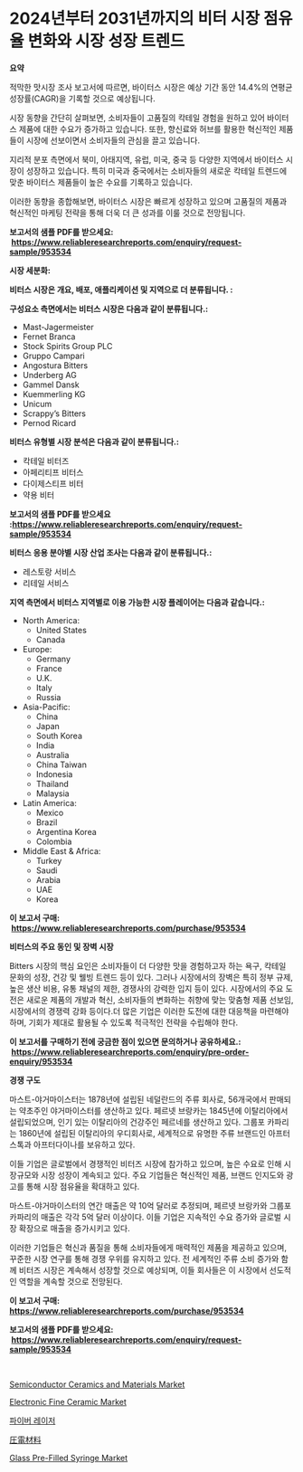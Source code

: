 <p><h1>2024년부터 2031년까지의 비터 시장 점유율 변화와 시장 성장 트렌드</h1></p><p><strong>요약</strong></p>
<p><p>적막한 맛시장 조사 보고서에 따르면, 바이터스 시장은 예상 기간 동안 14.4%의 연평균 성장률(CAGR)을 기록할 것으로 예상됩니다. </p><p>시장 동향을 간단히 살펴보면, 소비자들이 고품질의 칵테일 경험을 원하고 있어 바이터스 제품에 대한 수요가 증가하고 있습니다. 또한, 향신료와 허브를 활용한 혁신적인 제품들이 시장에 선보이면서 소비자들의 관심을 끌고 있습니다.</p><p>지리적 분포 측면에서 북미, 아태지역, 유럽, 미국, 중국 등 다양한 지역에서 바이터스 시장이 성장하고 있습니다. 특히 미국과 중국에서는 소비자들의 새로운 칵테일 트렌드에 맞춘 바이터스 제품들이 높은 수요를 기록하고 있습니다.</p><p>이러한 동향을 종합해보면, 바이터스 시장은 빠르게 성장하고 있으며 고품질의 제품과 혁신적인 마케팅 전략을 통해 더욱 더 큰 성과를 이룰 것으로 전망됩니다.</p></p>
<p><strong>보고서의 샘플 PDF를 받으세요: &nbsp;<a href="https://www.reliableresearchreports.com/enquiry/request-sample/953534">https://www.reliableresearchreports.com/enquiry/request-sample/953534</a></strong></p>
<p><strong>시장 세분화:</strong></p>
<p><strong> 비터스 시장은 개요, 배포, 애플리케이션 및 지역으로 더 분류됩니다. :</strong></p>
<p><strong>구성요소 측면에서는 비터스 시장은 다음과 같이 분류됩니다.:</strong></p>
<p><ul><li>Mast-Jagermeister</li><li>Fernet Branca</li><li>Stock Spirits Group PLC</li><li>Gruppo Campari</li><li>Angostura Bitters</li><li>Underberg AG</li><li>Gammel Dansk</li><li>Kuemmerling KG</li><li>Unicum</li><li>Scrappy’s Bitters</li><li>Pernod Ricard</li></ul></p>
<p><strong> 비터스 유형별 시장 분석은 다음과 같이 분류됩니다.:</strong></p>
<p><ul><li>칵테일 비터즈</li><li>아페리티프 비터스</li><li>다이제스티프 비터</li><li>약용 비터</li></ul></p>
<p><strong>보고서의 샘플 PDF를 받으세요 :<a href="https://www.reliableresearchreports.com/enquiry/request-sample/953534">https://www.reliableresearchreports.com/enquiry/request-sample/953534</a></strong></p>
<p><strong> 비터스 응용 분야별 시장 산업 조사는 다음과 같이 분류됩니다.:</strong></p>
<p><ul><li>레스토랑 서비스</li><li>리테일 서비스</li></ul></p>
<p><strong>지역 측면에서 비터스 지역별로 이용 가능한 시장 플레이어는 다음과 같습니다.:</strong></p>
<p><ul>
    <li>
        North America:
        <ul>
            <li>United States</li>
            <li>Canada</li>
        </ul>
    </li>
    <li>
        Europe:
        <ul>
            <li>Germany</li>
            <li>France</li>
            <li>U.K.</li>
            <li>Italy</li>
            <li>Russia</li>
        </ul>
    </li>
    <li>
        Asia-Pacific:
        <ul>
            <li>China</li>
            <li>Japan</li>
            <li>South Korea</li>
            <li>India</li>
            <li>Australia</li>
            <li>China Taiwan</li>
            <li>Indonesia</li>
            <li>Thailand</li>
            <li>Malaysia</li>
        </ul>
    </li>
    <li>
        Latin America:
        <ul>
            <li>Mexico</li>
            <li>Brazil</li>
            <li>Argentina Korea</li>
            <li>Colombia</li>
        </ul>
    </li>
    <li>
        Middle East & Africa:
        <ul>
            <li>Turkey</li>
            <li>Saudi</li>
            <li>Arabia</li>
            <li>UAE</li>
            <li>Korea</li>
        </ul>
    </li>
    </ul></p>
<p><strong>이 보고서 구매: &nbsp;<a href="https://www.reliableresearchreports.com/purchase/953534">https://www.reliableresearchreports.com/purchase/953534</a></strong></p>
<p><strong>비터스의 주요 동인 및 장벽 시장</strong></p>
<p><p>Bitters 시장의 핵심 요인은 소비자들이 더 다양한 맛을 경험하고자 하는 욕구, 칵테일 문화의 성장, 건강 및 웰빙 트렌드 등이 있다. 그러나 시장에서의 장벽은 특히 정부 규제, 높은 생산 비용, 유통 채널의 제한, 경쟁사의 강력한 입지 등이 있다. 시장에서의 주요 도전은 새로운 제품의 개발과 혁신, 소비자들의 변화하는 취향에 맞는 맞춤형 제품 선보임, 시장에서의 경쟁력 강화 등이다.더 많은 기업은 이러한 도전에 대한 대응책을 마련해야 하며, 기회가 제대로 활용될 수 있도록 적극적인 전략을 수립해야 한다.</p></p>
<p><strong>이 보고서를 구매하기 전에 궁금한 점이 있으면 문의하거나 공유하세요.: &nbsp;<a href="https://www.reliableresearchreports.com/enquiry/pre-order-enquiry/953534">https://www.reliableresearchreports.com/enquiry/pre-order-enquiry/953534</a></strong></p>
<p><strong>경쟁 구도</strong></p>
<p><p>마스트-야거마이스터는 1878년에 설립된 네덜란드의 주류 회사로, 56개국에서 판매되는 약초주인 야거마이스터를 생산하고 있다. 페르넷 브랑카는 1845년에 이탈리아에서 설립되었으며, 인기 있는 이탈리아의 건강주인 페르네를 생산하고 있다. 그룹포 카파리는 1860년에 설립된 이탈리아의 우디회사로, 세계적으로 유명한 주류 브랜드인 아프터스톡과 아프터다이나를 보유하고 있다.</p><p>이들 기업은 글로벌에서 경쟁적인 비터즈 시장에 참가하고 있으며, 높은 수요로 인해 시장규모와 시장 성장이 계속되고 있다. 주요 기업들은 혁신적인 제품, 브랜드 인지도와 광고를 통해 시장 점유율을 확대하고 있다.</p><p>마스트-야거마이스터의 연간 매출은 약 10억 달러로 추정되며, 페르넷 브랑카와 그룹포 카파리의 매출은 각각 5억 달러 이상이다. 이들 기업은 지속적인 수요 증가와 글로벌 시장 확장으로 매출을 증가시키고 있다.</p><p>이러한 기업들은 혁신과 품질을 통해 소비자들에게 매력적인 제품을 제공하고 있으며, 꾸준한 시장 연구를 통해 경쟁 우위를 유지하고 있다. 전 세계적인 주류 소비 증가와 함께 비터즈 시장은 계속해서 성장할 것으로 예상되며, 이들 회사들은 이 시장에서 선도적인 역할을 계속할 것으로 전망된다.</p></p>
<p><strong>이 보고서 구매: &nbsp; <a href="https://www.reliableresearchreports.com/purchase/953534">https://www.reliableresearchreports.com/purchase/953534</a></strong></p>
<p><strong>보고서의 샘플 PDF를 받으세요: &nbsp;<a href="https://www.reliableresearchreports.com/enquiry/request-sample/953534">https://www.reliableresearchreports.com/enquiry/request-sample/953534</a></strong><strong></strong></p>
<p>&nbsp;</p>
<p><p><a href="https://issuu.com/reportprime-2/docs/semiconductor-ceramics-and-materials-market-size-2">Semiconductor Ceramics and Materials Market</a></p><p><a href="https://issuu.com/reportprime-2/docs/electronic-fine-ceramic-market-size-2030.pptx">Electronic Fine Ceramic Market</a></p><p><a href="https://github.com/bunxhcci35271755/Market-Research-Report-List-1/blob/main/7461849184826.md">파이버 레이저</a></p><p><a href="https://github.com/hwbcz413288296/Market-Research-Report-List-1/blob/main/5466105184802.md">圧電材料</a></p><p><a href="https://shimmer-gardenia-37a.notion.site/Glass-Pre-Filled-Syringe-Market-Size-Focuses-on-Market-Dynamics-In-Depth-Analysis-and-Future-Projec-eea2d192cd254001918122d0beff58ce">Glass Pre-Filled Syringe Market</a></p></p>